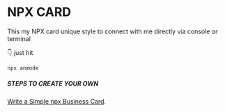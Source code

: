 # NPX CARD
This my NPX card unique style to connect with me directly via console or terminal

👇 just hit 
```bash
npx anmode
```

##### STEPS TO CREATE YOUR OWN
[Write a Simple npx Business Card](https://studioelsa.se/blog/open-source-oss-npx-business-card). 
